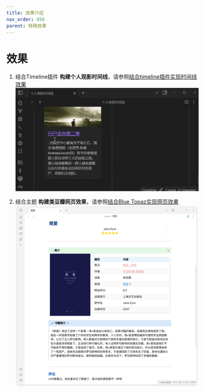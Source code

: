 ```yaml
---
title: 效果介绍
nav_order: 450
parent: 特殊效果
---
```


# 效果
1. 结合Timeline插件 __构建个人观影时间线__，请参照[结合timeline插件实现时间线效果](Obsidian-Douban-TimeLine)
   ![](./img/obsidian-douban-time-preview-example.gif)
<!--2.  结合DataView插件，__构建个人电子书架（书库数据）__，请参照[结合dateview插件实现个人书架效果](Obsidian-Douban-DataView.md))-->
2. 结合主题 __构建类豆瓣网页效果__，请参照[结合Blue Topaz实现网页效果](Obsidian-Douban-BlueTopaz)
   ![](./background.png)
